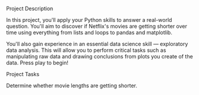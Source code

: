 Project Description

In this project, you'll apply your Python skills to answer a real-world question. You'll aim to discover if Netflix's movies are getting shorter over time using everything from lists and loops to pandas and matplotlib.

You'll also gain experience in an essential data science skill — exploratory data analysis. This will allow you to perform critical tasks such as manipulating raw data and drawing conclusions from plots you create of the data. Press play to begin!

Project Tasks

Determine whether movie lengths are getting shorter.
